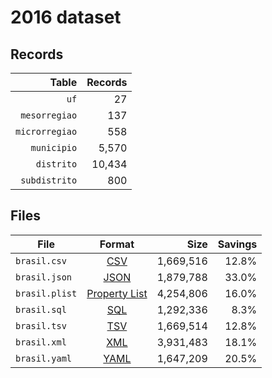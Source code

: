 # 2016 dataset

## Records

|          Table | Records |
| --------------:| -------:|
|           `uf` |      27 |
|  `mesorregiao` |     137 |
| `microrregiao` |     558 |
|    `municipio` |   5,570 |
|     `distrito` |  10,434 |
|  `subdistrito` |     800 |

## Files

| File           | Format                                                       |      Size | Savings |
| -------------- |:------------------------------------------------------------:| ---------:| -------:|
| `brasil.csv`   | [CSV](https://en.wikipedia.org/wiki/Comma-separated_values)  | 1,669,516 |   12.8% |
| `brasil.json`  | [JSON](https://en.wikipedia.org/wiki/JSON)                   | 1,879,788 |   33.0% |
| `brasil.plist` | [Property List](https://en.wikipedia.org/wiki/Property_list) | 4,254,806 |   16.0% |
| `brasil.sql`   | [SQL](https://en.wikipedia.org/wiki/SQL)                     | 1,292,336 |    8.3% |
| `brasil.tsv`   | [TSV](https://en.wikipedia.org/wiki/Tab-separated_values)    | 1,669,514 |   12.8% |
| `brasil.xml`   | [XML](https://en.wikipedia.org/wiki/XML)                     | 3,931,483 |   18.1% |
| `brasil.yaml`  | [YAML](https://en.wikipedia.org/wiki/YAML)                   | 1,647,209 |   20.5% |
